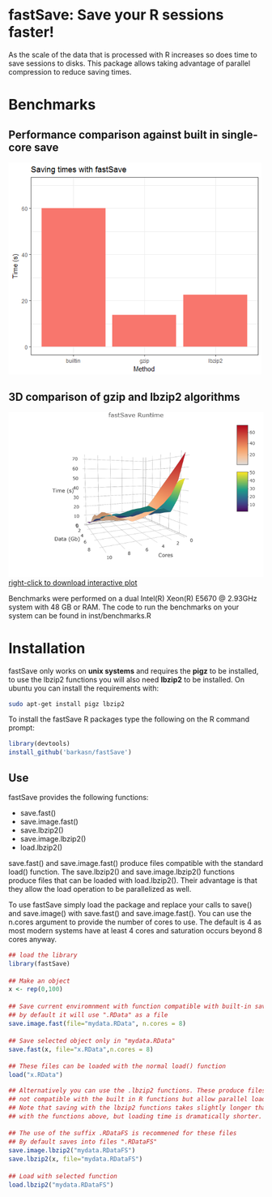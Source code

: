 # fastSave: Save your R sessions faster!

As the scale of the data that is processed with R increases so
   does time to save sessions to disks. This package allows taking advantage of 
   parallel compression to reduce saving times.
   
# Benchmarks
## Performance comparison against built in single-core save
<img src="vignettes/figures/method.vs.savetime.png" width="500px" />

## 3D comparison of gzip and lbzip2 algorithms
<img src="vignettes/figures/3dperformance.png" width="600px" />
<a href="https://raw.githubusercontent.com/barkasn/fastSave/master/vignettes/plotly/fastSave3d.html">right-click to download interactive plot</a>

Benchmarks were performed on a dual Intel(R) Xeon(R) E5670  @ 2.93GHz system with 48 GB or RAM. 
The code to run the benchmarks on your system can be found in inst/benchmarks.R

# Installation
fastSave only works on **unix systems** and requires the **pigz** to be installed, to use the lbzip2 functions you will also need **lbzip2** to be installed. On ubuntu you can install the requirements with:
```sh
sudo apt-get install pigz lbzip2
```

To install the fastSave R packages type the following on the R command prompt:
```R
library(devtools)
install_github('barkasn/fastSave')
```
## Use
fastSave provides the following  functions:

* save.fast()
* save.image.fast()
* save.lbzip2()
* save.image.lbzip2()
* load.lbzip2()

save.fast() and save.image.fast() produce files compatible with the standard load() function.  The save.lbzip2() and save.image.lbzip2() functions produce files that can be loaded with load.lbzip2(). Their advantage is that they allow the load operation to be parallelized as well.

To use fastSave simply load the package and replace your calls to save() and save.image() with save.fast() and save.image.fast(). You can use the n.cores argument to provide the number of cores to use. The default is 4 as most modern systems have at least 4 cores and saturation occurs beyond 8 cores anyway.
```R
## load the library
library(fastSave)

## Make an object
x <- rep(0,100)

## Save current enviromnment with function compatible with built-in save() and load()
## by default it will use ".RData" as a file
save.image.fast(file="mydata.RData", n.cores = 8)

## Save selected object only in "mydata.RData"
save.fast(x, file="x.RData",n.cores = 8)

## These files can be loaded with the normal load() function
load("x.RData")
```

```R
## Alternatively you can use the .lbzip2 functions. These produce files that are
## not compatible with the built in R functions but allow parallel loading.
## Note that saving with the lbzip2 functions takes slightly longer that
## with the functions above, but loading time is dramatically shorter.

## The use of the suffix .RDataFS is recommened for these files
## By default saves into files ".RDataFS"
save.image.lbzip2("mydata.RDataFS")
save.lbzip2(x, file="mydata.RDataFS")

## Load with selected function
load.lbzip2("mydata.RDataFS")
```

